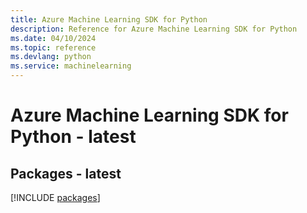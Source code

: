 ```yaml
---
title: Azure Machine Learning SDK for Python
description: Reference for Azure Machine Learning SDK for Python
ms.date: 04/10/2024
ms.topic: reference
ms.devlang: python
ms.service: machinelearning
---
```

# Azure Machine Learning SDK for Python - latest
## Packages - latest
[!INCLUDE [packages](machine-learning-index.md)]